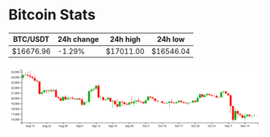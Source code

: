 # Bitcoin Stats

BTC/USDT|24h change|24h high|24h low|
|---|---|---|---|
|$16676.96|-1.29%|$17011.00|$16546.04|

<img src="./chart.svg">
